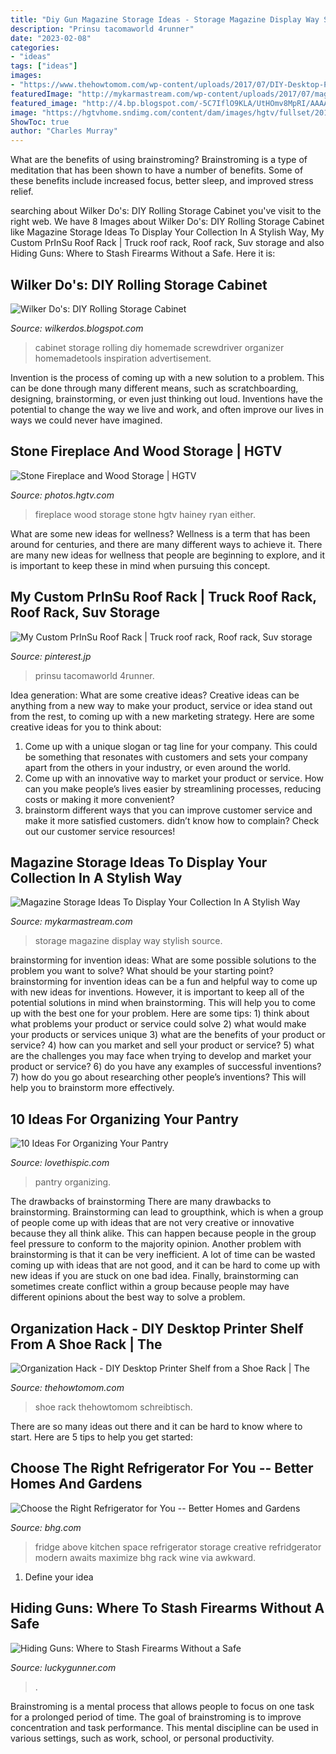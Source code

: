 ```yaml
---
title: "Diy Gun Magazine Storage Ideas - Storage Magazine Display Way Stylish Source"
description: "Prinsu tacomaworld 4runner"
date: "2023-02-08"
categories:
- "ideas"
tags: ["ideas"]
images:
- "https://www.thehowtomom.com/wp-content/uploads/2017/07/DIY-Desktop-Printer-Shelf-with-a-stackable-shoe-organizer.jpg"
featuredImage: "http://mykarmastream.com/wp-content/uploads/2017/07/magazine-storage-6-535x804.jpg"
featured_image: "http://4.bp.blogspot.com/-5C7IflO9KLA/UtHOmv8MpRI/AAAAAAAADJc/d_wWB_8a25I/s1600/IMG_0016.jpg"
image: "https://hgtvhome.sndimg.com/content/dam/images/hgtv/fullset/2019/12/5/0/IO_Amy-Carman-Design_Waterford_5.jpg.rend.hgtvcom.966.1449.suffix/1575560211459.jpeg"
ShowToc: true
author: "Charles Murray"
---
```



What are the benefits of using brainstroming?
Brainstroming is a type of meditation that has been shown to have a number of benefits. Some of these benefits include increased focus, better sleep, and improved stress relief.

	

		
searching about Wilker Do&#039;s: DIY Rolling Storage Cabinet you've visit to the right web. We have 8 Images about Wilker Do&#039;s: DIY Rolling Storage Cabinet like Magazine Storage Ideas To Display Your Collection In A Stylish Way, My Custom PrInSu Roof Rack | Truck roof rack, Roof rack, Suv storage and also Hiding Guns: Where to Stash Firearms Without a Safe. Here it is:
		
    
## Wilker Do&#039;s: DIY Rolling Storage Cabinet

<img loading=lazy src="http://4.bp.blogspot.com/-5C7IflO9KLA/UtHOmv8MpRI/AAAAAAAADJc/d_wWB_8a25I/s1600/IMG_0016.jpg" onerror="this.onerror=null;this.src='https://tse2.mm.bing.net/th?id=OIP.A3Y9y3zm1fD4-zbka1M4WwHaJ4&amp;pid=15.1';" alt="Wilker Do&#039;s: DIY Rolling Storage Cabinet">

_Source: wilkerdos.blogspot.com_

>cabinet storage rolling diy homemade screwdriver organizer homemadetools inspiration advertisement. 

	

Invention is the process of coming up with a new solution to a problem. This can be done through many different means, such as scratchboarding, designing, brainstorming, or even just thinking out loud. Inventions have the potential to change the way we live and work, and often improve our lives in ways we could never have imagined.

    
## Stone Fireplace And Wood Storage | HGTV

<img loading=lazy src="https://hgtvhome.sndimg.com/content/dam/images/hgtv/fullset/2019/12/5/0/IO_Amy-Carman-Design_Waterford_5.jpg.rend.hgtvcom.966.1449.suffix/1575560211459.jpeg" onerror="this.onerror=null;this.src='https://tse4.mm.bing.net/th?id=OIP.5wCt5M2-F15NG9WmtohurgHaLG&amp;pid=15.1';" alt="Stone Fireplace and Wood Storage | HGTV">

_Source: photos.hgtv.com_

>fireplace wood storage stone hgtv hainey ryan either. 

	

What are some new ideas for wellness?
Wellness is a term that has been around for centuries, and there are many different ways to achieve it. There are many new ideas for wellness that people are beginning to explore, and it is important to keep these in mind when pursuing this concept.

    
## My Custom PrInSu Roof Rack | Truck Roof Rack, Roof Rack, Suv Storage

<img loading=lazy src="https://i.pinimg.com/736x/cb/b7/d1/cbb7d13ca82819d37010f37d4f8c398f.jpg" onerror="this.onerror=null;this.src='https://tse1.mm.bing.net/th?id=OIP.OyndSQDuJ0goFeZgXKVZFwHaJ3&amp;pid=15.1';" alt="My Custom PrInSu Roof Rack | Truck roof rack, Roof rack, Suv storage">

_Source: pinterest.jp_

>prinsu tacomaworld 4runner. 

	

Idea generation: What are some creative ideas?
Creative ideas can be anything from a new way to make your product, service or idea stand out from the rest, to coming up with a new marketing strategy. Here are some creative ideas for you to think about: 
1. Come up with a unique slogan or tag line for your company. This could be something that resonates with customers and sets your company apart from the others in your industry, or even around the world. 
2. Come up with an innovative way to market your product or service. How can you make people’s lives easier by streamlining processes, reducing costs or making it more convenient? 
3. brainstorm different ways that you can improve customer service and make it more satisfied customers. didn’t know how to complain? Check out our customer service resources! 

    
## Magazine Storage Ideas To Display Your Collection In A Stylish Way

<img loading=lazy src="http://mykarmastream.com/wp-content/uploads/2017/07/magazine-storage-6-535x804.jpg" onerror="this.onerror=null;this.src='https://tse4.mm.bing.net/th?id=OIP.4f_3L7qJ9z6CAm2eOirAHAHaLI&amp;pid=15.1';" alt="Magazine Storage Ideas To Display Your Collection In A Stylish Way">

_Source: mykarmastream.com_

>storage magazine display way stylish source. 

	

brainstorming for invention ideas: What are some possible solutions to the problem you want to solve? What should be your starting point?
brainstorming for invention ideas can be a fun and helpful way to come up with new ideas for inventions. However, it is important to keep all of the potential solutions in mind when brainstorming. This will help you to come up with the best one for your problem. Here are some tips: 1) think about what problems your product or service could solve 2) what would make your products or services unique 3) what are the benefits of your product or service? 4) how can you market and sell your product or service? 5) what are the challenges you may face when trying to develop and market your product or service? 6) do you have any examples of successful inventions? 7) how do you go about researching other people’s inventions? This will help you to brainstorm more effectively.

    
## 10 Ideas For Organizing Your Pantry

<img loading=lazy src="http://www.lovethispic.com/uploaded_images/blogs/36-1421961947-9-5.jpg" onerror="this.onerror=null;this.src='https://tse2.mm.bing.net/th?id=OIP.We657MpRpE-odZrYfqct0QHaLF&amp;pid=15.1';" alt="10 Ideas For Organizing Your Pantry">

_Source: lovethispic.com_

>pantry organizing. 

	

The drawbacks of brainstorming
There are many drawbacks to brainstorming. Brainstorming can lead to groupthink, which is when a group of people come up with ideas that are not very creative or innovative because they all think alike. This can happen because people in the group feel pressure to conform to the majority opinion. Another problem with brainstorming is that it can be very inefficient. A lot of time can be wasted coming up with ideas that are not good, and it can be hard to come up with new ideas if you are stuck on one bad idea. Finally, brainstorming can sometimes create conflict within a group because people may have different opinions about the best way to solve a problem.

    
## Organization Hack - DIY Desktop Printer Shelf From A Shoe Rack | The

<img loading=lazy src="https://www.thehowtomom.com/wp-content/uploads/2017/07/DIY-Desktop-Printer-Shelf-with-a-stackable-shoe-organizer.jpg" onerror="this.onerror=null;this.src='https://tse2.mm.bing.net/th?id=OIP.GDjyZdy1e0DlnKQdcj6CQAHaOG&amp;pid=15.1';" alt="Organization Hack - DIY Desktop Printer Shelf from a Shoe Rack | The">

_Source: thehowtomom.com_

>shoe rack thehowtomom schreibtisch. 

	

There are so many ideas out there and it can be hard to know where to start. Here are 5 tips to help you get started: 

    
## Choose The Right Refrigerator For You -- Better Homes And Gardens

<img loading=lazy src="http://images.meredith.com/content/dam/bhg/Images/2011/06/101338055.jpg.rendition.largest.jpg" onerror="this.onerror=null;this.src='https://tse4.mm.bing.net/th?id=OIP.9V0IIq4a9DvNaRxCbHGKuAHaJ3&amp;pid=15.1';" alt="Choose the Right Refrigerator for You -- Better Homes and Gardens">

_Source: bhg.com_

>fridge above kitchen space refrigerator storage creative refridgerator modern awaits maximize bhg rack wine via awkward. 

	

1. Define your idea

    
## Hiding Guns: Where To Stash Firearms Without A Safe

<img loading=lazy src="https://loungecdn.luckygunner.com/lounge/media/stairs-safe.jpg" onerror="this.onerror=null;this.src='https://tse2.mm.bing.net/th?id=OIP.loseWZ5qEdJlyNiW5mE36AHaJ4&amp;pid=15.1';" alt="Hiding Guns: Where to Stash Firearms Without a Safe">

_Source: luckygunner.com_

>. 

	

Brainstroming is a mental process that allows people to focus on one task for a prolonged period of time. The goal of brainstroming is to improve concentration and task performance. This mental discipline can be used in various settings, such as work, school, or personal productivity.

